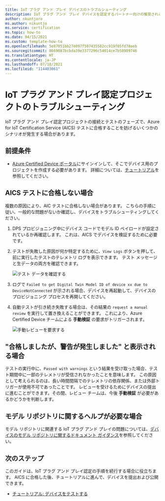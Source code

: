 ```yaml
---
title: IoT プラグ アンド プレイ デバイスのトラブルシューティング
description: IoT プラグ アンド プレイ デバイスを認定するパートナー向けの推奨されるトラブルシューティング手順のガイド。
author: nkuntjoro
ms.author: nikuntjo
ms.service: certification
ms.topic: how-to
ms.date: 04/15/2021
ms.custom: template-how-to
ms.openlocfilehash: 5e87051bb27e097f507435582cc919f05fd78aeb
ms.sourcegitcommit: 8669087bcbda39e3377296c54014ce7b58909746
ms.translationtype: HT
ms.contentlocale: ja-JP
ms.lasthandoff: 07/18/2021
ms.locfileid: "114403061"
---
```

# <a name="troubleshoot-your-iot-plug-and-play-certification-project"></a>IoT プラグ アンド プレイ認定プロジェクトのトラブルシューティング

IoT プラグ アンド プレイ認定プロジェクトの接続とテストのフェーズで、Azure for IoT Certification Service (AICS) テストに合格することを妨げるいくつかのシナリオが発生する場合があります。

## <a name="prerequisites"></a>前提条件

- [Azure Certified Device ポータル](https://certify.azure.com)にサインインして、そこでデバイス用のプロジェクトを作成する必要があります。 詳細については、[チュートリアル](tutorial-01-creating-your-project.md)を参照してください。

## <a name="when-aics-tests-arent-passing"></a>AICS テストに合格しない場合

複数の原因により、AIC テストに合格しない場合があります。 こちらの手順に従い、一般的な問題がないか確認し、デバイスをトラブルシューティングしてください。

1. DPS プロビジョニング中にデバイス コードでモデル ID ペイロードが設定されているか再確認します。 これは、AICS でデバイスを検証するために必要です。
1. テストが失敗した原因が何か特定するために、`View Logs` ボタンを押して、前に実行したテストのテレメトリ ログを表示できます。 テスト メッセージと生データの両方を確認できます。  

    ![テスト データを確認する](./media/images/review-logs.png)

1. ログで `Failed to get Digital Twin Model ID of device xx due to DeviceNotConnected` が示される場合、デバイスを再起動して、デバイスのプロビジョニング プロセスを再開してください。
1. 自動テストが引き続き失敗する場合は、その結果の `request a manual review` を実行して置き換えることができます。 これにより、Azure Certified Device チームによる **手動検証** の要求がトリガーされます。  

    ![手動レビューを要求する](./media/images/request-manual-review.png)

## <a name="when-you-see-passed-with-warnings"></a>"合格しましたが、警告が発生しました" と表示される場合

テストの実行中に、`Passed with warnings` という結果を受け取った場合、テスト期間中に一部のテレメトリが受信されなかったことを意味します。 この原因として考えられるのは、長い時間間隔でのテレメトリの依存関係、または外部トリガーが使用不可であったことです。 レビューを受けるためにデバイスの提出に進むことができます。その間、レビュー チームは、今後 **手動検証** が必要があるかどうかを判断します。

## <a name="when-you-need-help-with-the-model-repository"></a>モデル リポジトリに関するヘルプが必要な場合

モデル リポジトリに関連する IoT プラグ アンド プレイの問題については、[デバイスのモデル リポジトリに関するドキュメント ガイダンス](../iot-develop/concepts-model-repository.md)を参照してください。

## <a name="next-steps"></a>次のステップ

このガイドは、IoT プラグ アンド プレイ認定の手順を続行する場合に役立ちます。 AICS に合格した後、チュートリアルに進んで、デバイスを提出および公開できます。

- [チュートリアル: デバイスをテストする](tutorial-03-testing-your-device.md)